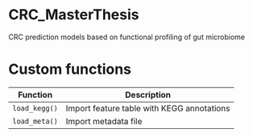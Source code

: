 # CRC_MasterThesis
CRC prediction models based on functional profiling of gut microbiome

# Custom functions

| Function | Description |
| --- | --- |
| `load_kegg()` | Import feature table with KEGG annotations |
| `load_meta()` | Import metadata file |

